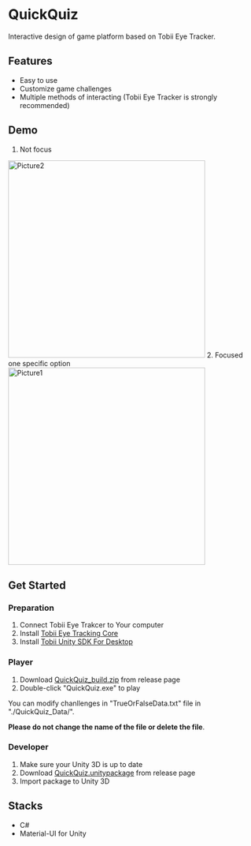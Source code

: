 # QuickQuiz

Interactive design of game platform based on Tobii Eye Tracker.

## Features

- Easy to use
- Customize game challenges
- Multiple methods of interacting (Tobii Eye Tracker is strongly recommended)

## Demo

1. Not focus
<img width="400" alt="Picture2" src="https://user-images.githubusercontent.com/44860359/184052430-84fd1021-811e-4ee8-80f7-dcf5ebcaa14f.png">
2. Focused one specific option
<img width="400" alt="Picture1" src="https://user-images.githubusercontent.com/44860359/184052452-cc22d406-76bd-4696-9cb2-bcf19ab753b9.png">

## Get Started

### Preparation

1. Connect Tobii Eye Trakcer to Your computer
2. Install [Tobii Eye Tracking Core](https://gaming.tobii.com/getstarted/)
3. Install [Tobii Unity SDK For Desktop](https://developer.tobii.com/pc-gaming/unity-sdk/getting-started/)

### Player 

1. Download [QuickQuiz_build.zip](https://github.com/biggbb777/QuickQuiz/releases/download/0.0/QuickQuiz_build.zip) from release page
2. Double-click "QuickQuiz.exe" to play

You can modify chanllenges in "TrueOrFalseData.txt" file in "./QuickQuiz_Data/". 

**Please do not change the name of the file or delete the file**.

### Developer

1. Make sure your Unity 3D is up to date
2. Download [QuickQuiz.unitypackage](https://github.com/biggbb777/QuickQuiz/releases/download/0.0/QuickQuiz.unitypackage) from release page
3. Import package to Unity 3D

## Stacks

- C#
- Material-UI for Unity
